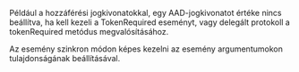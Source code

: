 Például a hozzáférési jogkivonatokkal, egy AAD-jogkivonatot értéke nincs beállítva, ha kell kezeli a TokenRequired eseményt, vagy delegált protokoll a tokenRequired metódus megvalósításához.

Az esemény szinkron módon képes kezelni az esemény argumentumokon tulajdonságának beállításával.
